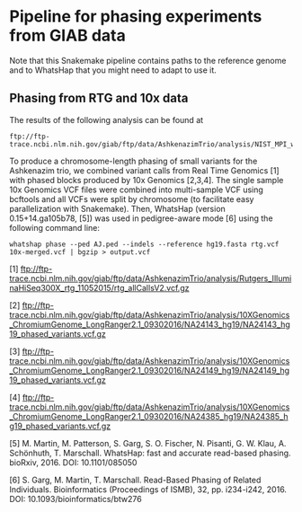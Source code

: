 # Pipeline for phasing experiments from GIAB data

Note that this Snakemake pipeline contains paths to the reference genome and to WhatsHap that you
might need to adapt to use it.

## Phasing from RTG and 10x data

The results of the following analysis can be found at
```
ftp://ftp-trace.ncbi.nlm.nih.gov/giab/ftp/data/AshkenazimTrio/analysis/NIST_MPI_whatshap_08232018/
```

To produce a chromosome-length phasing of small variants for the Ashkenazim trio, we combined variant
calls from Real Time Genomics [1] with phased blocks produced by 10x Genomics [2,3,4]. The single sample
10x Genomics VCF files were combined into multi-sample VCF using bcftools and all VCFs were split by 
chromosome (to facilitate easy parallelization with Snakemake). Then, WhatsHap (version 0.15+14.ga105b78, [5])
was used in pedigree-aware mode [6] using the following command line:

```
whatshap phase --ped AJ.ped --indels --reference hg19.fasta rtg.vcf 10x-merged.vcf | bgzip > output.vcf
```

[1] ftp://ftp-trace.ncbi.nlm.nih.gov/giab/ftp/data/AshkenazimTrio/analysis/Rutgers_IlluminaHiSeq300X_rtg_11052015/rtg_allCallsV2.vcf.gz

[2] ftp://ftp-trace.ncbi.nlm.nih.gov/giab/ftp/data/AshkenazimTrio/analysis/10XGenomics_ChromiumGenome_LongRanger2.1_09302016/NA24143_hg19/NA24143_hg19_phased_variants.vcf.gz

[3] ftp://ftp-trace.ncbi.nlm.nih.gov/giab/ftp/data/AshkenazimTrio/analysis/10XGenomics_ChromiumGenome_LongRanger2.1_09302016/NA24149_hg19/NA24149_hg19_phased_variants.vcf.gz

[4] ftp://ftp-trace.ncbi.nlm.nih.gov/giab/ftp/data/AshkenazimTrio/analysis/10XGenomics_ChromiumGenome_LongRanger2.1_09302016/NA24385_hg19/NA24385_hg19_phased_variants.vcf.gz

[5] M. Martin, M. Patterson, S. Garg, S. O. Fischer, N. Pisanti, G. W. Klau, A. Schönhuth, T. Marschall.
WhatsHap: fast and accurate read-based phasing. bioRxiv, 2016. DOI: 10.1101/085050

[6] S. Garg, M. Martin, T. Marschall. Read-Based Phasing of Related Individuals. Bioinformatics (Proceedings of ISMB), 32, pp. i234-i242, 2016. DOI: 10.1093/bioinformatics/btw276
